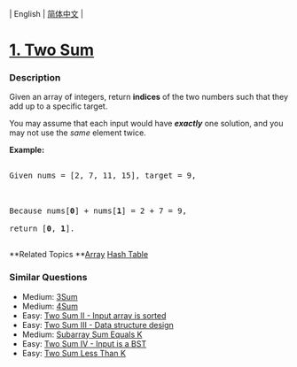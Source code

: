 | English | [简体中文](README.md) |

# [1. Two Sum](https://leetcode-cn.com/problems/two-sum)
 ### Description
<p>Given an array of integers, return <strong>indices</strong> of the two numbers such that they add up to a specific target.</p>

<p>You may assume that each input would have <strong><em>exactly</em></strong> one solution, and you may not use the <em>same</em> element twice.</p>

<p><strong>Example:</strong></p>

<pre>
Given nums = [2, 7, 11, 15], target = 9,

Because nums[<strong>0</strong>] + nums[<strong>1</strong>] = 2 + 7 = 9,
return [<strong>0</strong>, <strong>1</strong>].
</pre>

**Related Topics	**[Array](https://leetcode-cn.com/tag/array) [Hash Table](https://leetcode-cn.com/tag/hash-table) 

### Similar Questions
 - Medium:	[3Sum](https://leetcode-cn.com/problems/3sum) 
 - Medium:	[4Sum](https://leetcode-cn.com/problems/4sum) 
 - Easy:	[Two Sum II - Input array is sorted](https://leetcode-cn.com/problems/two-sum-ii-input-array-is-sorted) 
 - Easy:	[Two Sum III - Data structure design](https://leetcode-cn.com/problems/two-sum-iii-data-structure-design) 
 - Medium:	[Subarray Sum Equals K](https://leetcode-cn.com/problems/subarray-sum-equals-k) 
 - Easy:	[Two Sum IV - Input is a BST](https://leetcode-cn.com/problems/two-sum-iv-input-is-a-bst) 
 - Easy:	[Two Sum Less Than K](https://leetcode-cn.com/problems/two-sum-less-than-k) 
